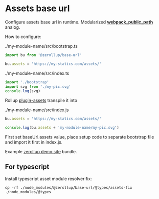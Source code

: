 # Assets base url

Configure assets base url in runtime. Modularized [__webpack_public_path__](https://webpack.js.org/guides/public-path/#on-the-fly) analog.

How to configure:

./my-module-name/src/bootstrap.ts

```ts
import bu from '@zerollup/base-url'

bu.assets = 'https://my-statics.com/assets/'

```

./my-module-name/src/index.ts

```ts
import './bootstrap'
import svg from './my-pic.svg'
console.log(svg)
```

Rollup [plugin-assets](../plugin-assets) transpile it into

./my-module-name/src/index.js
```ts
bu.assets = 'https://my-statics.com/assets/'

console.log(bu.assets + 'my-module-name/my-pic.svg')
```

First set baseUrl.assets value, place setup code to separate bootstrap file and import it first in index.js.

Example [zerollup demo site](https://github.com/zerkalica/zerollup-demo/blob/master/packages/site1/dist/index.js) bundle.

## For typescript

Install typescript asset module resolver fix:

``` cp -rf ./node_modules/@zerollup/base-url/@types/assets-fix ./node_modules/@types ```

